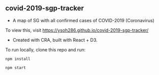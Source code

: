 ## covid-2019-sgp-tracker

- A map of SG with all confirmed cases of COVID-2019 (Coronavirus)

To view this, visit https://ysoh286.github.io/covid-2019-sgp-tracker/

- Created with CRA, built with React + D3.

To run locally, clone this repo and run:

`npm install`

`npm start`

